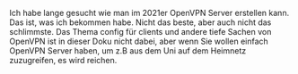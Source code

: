 Ich habe lange gesucht wie man im 2021er OpenVPN Server erstellen kann. Das ist, was ich bekommen habe. Nicht das beste, aber auch nicht das schlimmste. Das Thema config für clients und andere tiefe Sachen von OpenVPN ist in dieser Doku nicht dabei, aber wenn Sie wollen einfach OpenVPN Server haben, um z.B aus dem Uni auf dem Heimnetz zuzugreifen, es wird reichen.

